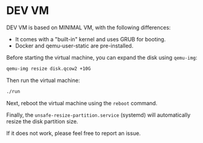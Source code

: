 # DEV VM

DEV VM is based on MINIMAL VM, with the following differences:

- It comes with a "built-in" kernel and uses GRUB for booting.
- Docker and qemu-user-static are pre-installed.

Before starting the virtual machine, you can expand the disk using `qemu-img`:

```sh
qemu-img resize disk.qcow2 +10G
```

Then run the virtual machine:

```sh
./run
```

Next, reboot the virtual machine using the `reboot` command.

Finally, the `unsafe-resize-partition.service` (systemd) will automatically resize the disk partition size.

If it does not work, please feel free to report an issue.
